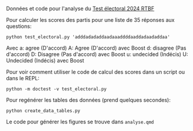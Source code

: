Données et code pour l'analyse du [Test électoral 2024 RTBF](https://www.rtbf.be/test-electoral)

Pour calculer les scores des partis pour une liste de 35 réponses aux questions:

`python test_electoral.py 'adddadadaddaadaaaddddaaddadaadaddaa'`

Avec
a: agree (D'accord)
A: Agree (D'accord) avec Boost
d: disagree (Pas d'accord)
D: Disagree (Pas d'accord) avec Boost
u: undecided (Indécis)
U: Undecided (Indécis) avec Boost

Pour voir comment utiliser le code de calcul des scores dans un script ou dans le REPL:

`python -m doctest -v test_electoral.py`

Pour regénérer les tables des données (prend quelques secondes):

`python create_data_tables.py`

Le code pour générer les figures se trouve dans `analyse.qmd`
